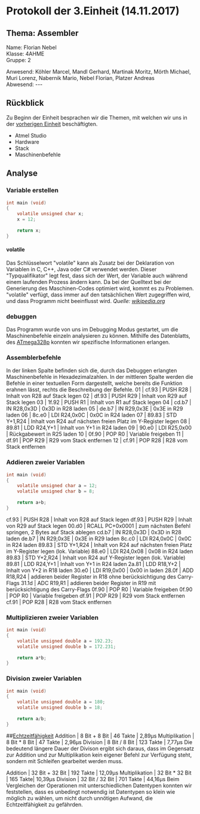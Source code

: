 # Protokoll der 3.Einheit (14.11.2017)

## Thema: Assembler

Name:     Florian Nebel  
Klasse:   4AHME  
Gruppe:   2  

Anwesend: Köhler Marcel, Mandl Gerhard, Martinak Moritz, Mörth Michael, Muri Lorenz, Nabernik Mario, Nebel Florian, Platzer Andreas  
Abwesend: ---

## Rückblick

Zu Beginn der Einheit besprachen wir die Themen, mit welchen wir uns in der [vorherigen Einheit](https://github.com/HTLMechatronics/m14-la1-sx/blob/nebflm14/nebflm14/Protokoll2.md) beschäftigten.
* Atmel Studio
* Hardware
* Stack
* Maschinenbefehle

## Analyse
### Variable erstellen
```c
int main (void)
{
	volatile unsigned char x;
	x = 12;
	
	return x;
}
```

#### volatile
Das Schlüsselwort "volatile" kann als Zusatz bei der Deklaration von Variablen in C, C++, Java oder C# verwendet werden. Dieser "Typqualifikator" legt fest, dass sich der Wert, der Variable auch während einem laufenden Prozess ändern kann. Da bei der Quelltext bei der Generierung des Maschinen-Codes optimiert wird, kommt es zu Problemen. "volatile" verfügt, dass immer auf den tatsächlichen Wert zugegriffen wird, und dass Programm nicht beeinflusst wird.
*Quelle: [wikipedia.org](https://de.wikipedia.org/wiki/Volatile_(Informatik))*

### debuggen
Das Programm wurde von uns im Debugging Modus gestartet, um die Maschinenbefehle einzeln analysieren zu können. Mithilfe des Datenblatts, des [ATmega328p](http://www.atmel.com/Images/Atmel-42735-8-bit-AVR-Microcontroller-ATmega328-328P_Datasheet.pdf) konnten wir spezifische Informationen erlangen.

### Assemblerbefehle
In der linken Spalte befinden sich die, durch das Debuggen erlangten Maschinenbefehle in Hexadezimalzahlen. In der mittleren Spalte werden die Befehle in einer textuellen Form dargestellt, welche bereits die Funktion erahnen lässt, rechts die Beschreibung der Befehle.
01 | cf.93 | PUSH R28 | Inhalt von R28 auf Stack legen
02 | df.93 | PUSH R29 | Inhalt von R29 auf Stack legen
03 | 1f.92 | PUSH R1 | Inhalt von R1 auf Stack legen
04 | cd.b7 | IN R28,0x3D | 0x3D in R28 laden
05 | de.b7 | IN R29,0x3E | 0x3E in R29 laden
06 | 8c.e0 | LDI R24,0x0C | 0x0C in R24 laden
07 | 89.83 | STD Y+1,R24 | Inhalt von R24 auf nächsten freien Platz im Y-Register legen
08 | 89.81 | LDD R24,Y+1 | Inhalt von Y+1 in R24 laden
09 | 90.e0 | LDI R25,0x00 | Rückgabewert in R25 laden
10 | 0f.90 | POP R0 | Variable freigeben
11 | df.91 | POP R29 | R29 vom Stack entfernen
12 | cf.91 | POP R28 | R28 vom Stack entfernen

### Addieren zweier Variablen
```c
int main (void)
{
	volatile unsigned char a = 12;
	volatile unsigned char b = 8;
	
	return a+b;
}
```

cf.93 | PUSH R28 | Inhalt von R28 auf Stack legen
df.93 | PUSH R29 | Inhalt von R29 auf Stack legen
00.d0 | RCALL PC+0x0001 | zum nächsten Befehl springen, 2 Bytes auf Stack ablegen
cd.b7 | IN R28,0x3D | 0x3D in R28 laden
de.b7 | IN R29,0x3E | 0x3E in R29 laden
8c.c0 | LDI R24,0x0C | 0x0C in R24 laden
89.83 | STD Y+1,R24 | Inhalt von R24 auf nächsten freien Platz im Y-Register legen (lok. Variable)
88.e0 | LDI R24,0x08 | 0x08 in R24 laden
89.83 | STD Y+2,R24 | Inhalt von R24 auf Y-Register legen (lok. Variable)
89.81 | LDD R24,Y+1 | Inhalt von Y+1 in R24 laden
2a.81 | LDD R18,Y+2 | Inhalt von Y+2 in R18 laden
30.e0 | LDI R19,0x00 | 0x00 in laden
28.0f | ADD R18,R24 | addieren beider Register in R18 ohne berücksichtigung des Carry-Flags
31.1d | ADC R19,R1 | addieren beider Register in R19 mit berücksichtigung des Carry-Flags
0f.90 | POP R0 | Variable freigeben
0f.90 | POP R0 | Variable freigeben
df.91 | POP R29 | R29 vom Stack entfernen
cf.91 | POP R28 | R28 vom Stack entfernen


### Multiplizieren zweier Variablen
```c
int main (void)
{
	volatile unsigned double a = 192.23;
	volatile unsigned double b = 172.231;
	
	return a*b;
}
```
### Division zweier Variablen
```c
int main (void)
{
	volatile unsigned double a = 180;
	volatile unsigned double b = 18;
	
	return a/b;
}
```

##[Echtzeitfähigkeit](https://de.wikipedia.org/wiki/Echtzeitsystem)
Addition | 8 Bit + 8 Bit | 46 Takte | 2,89µs
Multiplikation | 8 Bit * 8 Bit | 47 Takte | 2,96µs
Division | 8 Bit / 8 Bit | 123 Takte | 7,77µs
Die bedeutend längere Dauer der Divison ergibt sich daraus, dass im Gegensatz zur Addition und zur Multiplikation kein eigener Befehl zur Verfügung steht, sondern mit Schleifen gearbeitet werden muss.

Addition | 32 Bit + 32 Bit | 192 Takte | 12,09µs
Multiplikation | 32 Bit * 32 Bit | 165 Takte| 10,39µs
Division | 32 Bit / 32 Bit | 701 Takte | 44,16µs
Beim Vergleichen der Operationen mit unterschiedlichen Datentypen konnten wir feststellen, dass es unbedingt notwendig ist Datentypen so klein wie möglich zu wählen, um nicht durch unnötigen Aufwand, die Echtzeitfähigkeit zu gefährden.
